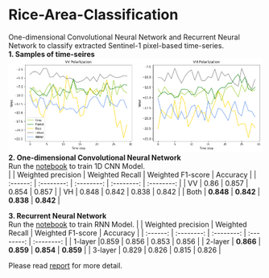 # Rice-Area-Classification
One-dimensional Convolutional Neural Network and Recurrent Neural Network to classify extracted Sentinel-1 pixel-based time-series.  
**1. Samples of time-seires** 
   ![](images/samples.png)  
**2. One-dimensional Convolutional Neural Network**  
Run the [notebook](CNN%201D.ipynb) to train 1D CNN Model.  
|  | Weighted precision |  Weighted Recall | Weighted F1-score | Accuracy |
| :------: | :--------: | :--------: | :--------: | :--------: |
| VV | 0.86 | 0.857 | 0.854 | 0.857 |
| VH | 0.848 | 0.842 | 0.838 | 0.842 |
| Both | **0.848** | **0.842** | **0.838** | **0.842** |

**3. Recurrent Neural Network**  
Run the [notebook](RNN.ipynb) to train RNN Model. 
|  | Weighted precision |  Weighted Recall | Weighted F1-score | Accuracy |
| :------: | :--------: | :--------: | :--------: | :--------: |
| 1-layer |0.859 | 0.856 | 0.853 | 0.856 |
| 2-layer | **0.866** | **0.859** | **0.854** | **0.859** |
| 3-layer | 0.829 | 0.826 | 0.815 | 0.826 |  

Please read [report](RiceAreaReport_QuocKhanhTran.pdf) for more detail.
